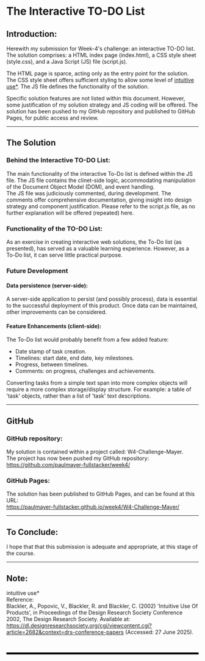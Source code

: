 # The Interactive TO-DO List

## Introduction:

Herewith my submission for Week-4's challenge: an interactive TO-DO list. The solution comprises: a HTML index page (index.html), a CSS style sheet (style.css), and a Java Script (JS) file (script.js).

The HTML page is sparce, acting only as the entry point for the solution. The CSS style sheet offers sufficient styling to allow some level of [intuitive use*](#note). The JS file defines the functionality of the solution.

Specific solution features are not listed within this document. However, some justification of my solution strategy and JS coding will be offered.
The solution has been pushed to my GitHub repository and published to GitHub Pages, for public access and review.

---

## The Solution

### Behind the Interactive TO-DO List:

The main functionality of the interactive To-Do list is defined within the JS file. The JS file contains the clinet-side logic, accommodating manipulation of the Document Object Model (DOM), and event handling.  
The JS file was judiciously commented, during development. The comments offer comprehensive documentation, giving insight into design strategy and component justification. Please refer to the script.js file, as no further explanation will be offered (repeated) here.  

### Functionality of the TO-DO List:

As an exercise in creating interactive web solutions, the To-Do list (as presented), has served as a valuable learning experience. However, as a To-Do list, it can serve little practical purpose.

### Future Development

#### Data persistence (server-side):
A server-side application to persist (and possibly process), data is essential to the successful deployment of this product. Once data can be maintained, other improvements can be considered.

#### Feature Enhancements (client-side):

The To-Do list would probably benefit from a few added feature:
- Date stamp of task creation.
- Timelines: start date, end date, key milestones.
- Progress, between timelines.
- Comments: on progress, challenges and achievements.

Converting tasks from a simple text span into more complex objects will require a more complex storage/display structure. For example: a table of 'task' objects, rather than a list of 'task' text descriptions.

---

## GitHub

### GitHub repository:

My solution is contained within a project called: W4-Challenge-Mayer.  
The project has now been pushed my GitHub repository: https://github.com/paulmayer-fullstacker/week4/


### GitHub Pages:

The solution has been published to GitHub Pages, and can be found at this URL:  
https://paulmayer-fullstacker.github.io/week4/W4-Challenge-Mayer/

---

## To Conclude:

I hope that that this submission is adequate and appropriate, at this stage of the course.

---

## Note:
intuitive use*  
Reference:  
Blackler, A., Popovic, V., Blackler, R. and Blackler, C. (2002) 'Intuitive Use Of Products', in Proceedings of the Design Research Society Conference 2002, The Design Research Society. 
Available at: https://dl.designresearchsociety.org/cgi/viewcontent.cgi?article=2682&context=drs-conference-papers (Accessed: 27 June 2025).

<br/>

<hr style="height: 5px; background-color: black; border: none;">